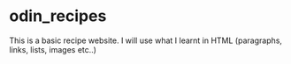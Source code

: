 # odin_recipes

This is a basic recipe website.
I will use what I learnt in HTML (paragraphs, links, lists, images etc..)
